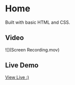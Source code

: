 # Home
Built with basic HTML and CSS.


## Video

 ![](Screen Recording.mov)  


## Live Demo
[ View Live  :)](https://gmarav05.github.io/home/)
